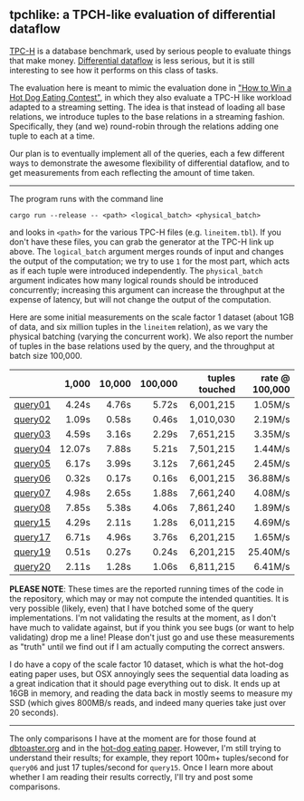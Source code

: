 ## tpchlike: a TPCH-like evaluation of differential dataflow

[TPC-H](http://www.tpc.org/tpch/) is a database benchmark, used by serious people to evaluate things that make money. [Differential dataflow](https://github.com/frankmcsherry/differential-dataflow) is less serious, but it is still interesting to see how it performs on this class of tasks.

The evaluation here is meant to mimic the evaluation done in ["How to Win a Hot Dog Eating Contest"](https://infoscience.epfl.ch/record/218203/files/sigmod2016-cr.pdf?version=1), in which they also evaluate a TPC-H like workload adapted to a streaming setting. The idea is that instead of loading all base relations, we introduce tuples to the base relations in a streaming fashion. Specifically, they (and we) round-robin through the relations adding one tuple to each at a time. 

Our plan is to eventually implement all of the queries, each a few different ways to demonstrate the awesome flexibility of differential dataflow, and to get measurements from each reflecting the amount of time taken. 

---

The program runs with the command line

    cargo run --release -- <path> <logical_batch> <physical_batch>

and looks in `<path>` for the various TPC-H files (e.g. `lineitem.tbl`). If you don't have these files, you can grab the generator at the TPC-H link up above. The `logical_batch` argument merges rounds of input and changes the output of the computation; we try to use `1` for the most part, which acts as if each tuple were introduced independently. The `physical_batch` argument indicates how many logical rounds should be introduced concurrently; increasing this argument can increase the throughput at the expense of latency, but will not change the output of the computation.

Here are some initial measurements on the scale factor 1 dataset (about 1GB of data, and six million tuples in the `lineitem` relation), as we vary the physical batching (varying the concurrent work). We also report the number of tuples in the base relations used by the query, and the throughput at batch size 100,000.

|                                     |  1,000 | 10,000 | 100,000 | tuples touched | rate @ 100,000 |
|------------------------------------:|-------:|-------:|--------:|---------------:|---------------:|
| [query01](./src/queries/query01.rs) |  4.24s |  4.76s |   5.72s |      6,001,215 |        1.05M/s |
| [query02](./src/queries/query02.rs) |  1.09s |  0.58s |   0.46s |      1,010,030 |        2.19M/s |
| [query03](./src/queries/query03.rs) |  4.59s |  3.16s |   2.29s |      7,651,215 |        3.35M/s |
| [query04](./src/queries/query04.rs) | 12.07s |  7.88s |   5.21s |      7,501,215 |        1.44M/s |
| [query05](./src/queries/query05.rs) |  6.17s |  3.99s |   3.12s |      7,661,245 |        2.45M/s |
| [query06](./src/queries/query06.rs) |  0.32s |  0.17s |   0.16s |      6,001,215 |       36.88M/s |
| [query07](./src/queries/query07.rs) |  4.98s |  2.65s |   1.88s |      7,661,240 |        4.08M/s |
| [query08](./src/queries/query08.rs) |  7.85s |  5.38s |   4.06s |      7,861,240 |        1.89M/s |
| [query15](./src/queries/query15.rs) |  4.29s |  2.11s |   1.28s |      6,011,215 |        4.69M/s |
| [query17](./src/queries/query17.rs) |  6.71s |  4.96s |   3.76s |      6,201,215 |        1.65M/s |
| [query19](./src/queries/query19.rs) |  0.51s |  0.27s |   0.24s |      6,201,215 |       25.40M/s |
| [query20](./src/queries/query20.rs) |  2.11s |  1.28s |   1.06s |      6,811,215 |        6.41M/s |

**PLEASE NOTE**: These times are the reported running times of the code in the repository, which may or may not compute the intended quantities. It is very possible (likely, even) that I have botched some of the query implementations. I'm not validating the results at the moment, as I don't have much to validate against, but if you think you see bugs (or want to help validating) drop me a line! Please don't just go and use these measurements as "truth" until we find out if I am actually computing the correct answers.

I do have a copy of the scale factor 10 dataset, which is what the hot-dog eating paper uses, but OSX annoyingly sees the sequential data loading as a great indication that it should page everything out to disk. It ends up at 16GB in memory, and reading the data back in mostly seems to measure my SSD (which gives 800MB/s reads, and indeed many queries take just over 20 seconds).

---

The only comparisons I have at the moment are for those found at [dbtoaster.org](http://www.dbtoaster.org/index.php?page=home&subpage=performance) and in the [hot-dog eating paper](https://infoscience.epfl.ch/record/218203/files/sigmod2016-cr.pdf?version=1). However, I'm still trying to understand their results; for example, they report 100m+ tuples/second for `query06` and just 17 tuples/second for `query15`. Once I learn more about whether I am reading their results correctly, I'll try and post some comparisons.